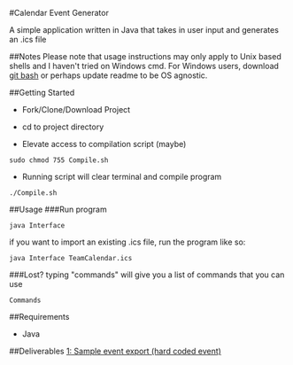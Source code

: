 #Calendar Event Generator

A simple application written in Java that takes in user input and generates an .ics file

##Notes
Please note that usage instructions may only apply to Unix based shells and I haven't tried on Windows cmd. For Windows users, download [git bash](http://www.git-scm.com/downloads) or perhaps update readme to be OS agnostic. 

##Getting Started
- Fork/Clone/Download Project

- cd to project directory

- Elevate access to compilation script (maybe)
```
sudo chmod 755 Compile.sh
```

- Running script will clear terminal and compile program
```
./Compile.sh
```

##Usage
###Run program
```
java Interface
```
if you want to import an existing .ics file, run the program like so:
```
java Interface TeamCalendar.ics
```

###Lost?
typing "commands" will give you a list of commands that you can use
```
Commands
```

##Requirements
- Java

##Deliverables
[1: Sample event export (hard coded event)](https://youtu.be/0gzPtsj05u4)


